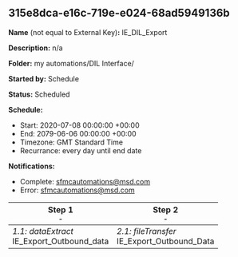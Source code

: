 ## 315e8dca-e16c-719e-e024-68ad5949136b

**Name** (not equal to External Key)**:** IE_DIL_Export

**Description:** n/a

**Folder:** my automations/DIL Interface/

**Started by:** Schedule

**Status:** Scheduled

**Schedule:**

* Start: 2020-07-08 00:00:00 +00:00
* End: 2079-06-06 00:00:00 +00:00
* Timezone: GMT Standard Time
* Recurrance: every day until end date

**Notifications:**

* Complete: sfmcautomations@msd.com
* Error: sfmcautomations@msd.com

| Step 1<br>_<small>-</small>_ | Step 2<br>_<small>-</small>_ |
| --- | --- |
| _1.1: dataExtract_<br>IE_Export_Outbound_data | _2.1: fileTransfer_<br>IE_Export_Outbound_Data |
